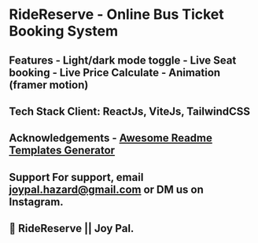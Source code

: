 # RideReserve - Online Bus Ticket Booking System

## Features - Light/dark mode toggle - Live Seat booking - Live Price Calculate - Animation (framer motion) 
## Tech Stack **Client:** ReactJs, ViteJs, TailwindCSS 

## Acknowledgements - [Awesome Readme Templates Generator](https://readme.so/) 
## Support For support, email joypal.hazard@gmail.com or DM us on Instagram. 

## :star2: RideReserve || Joy Pal.
